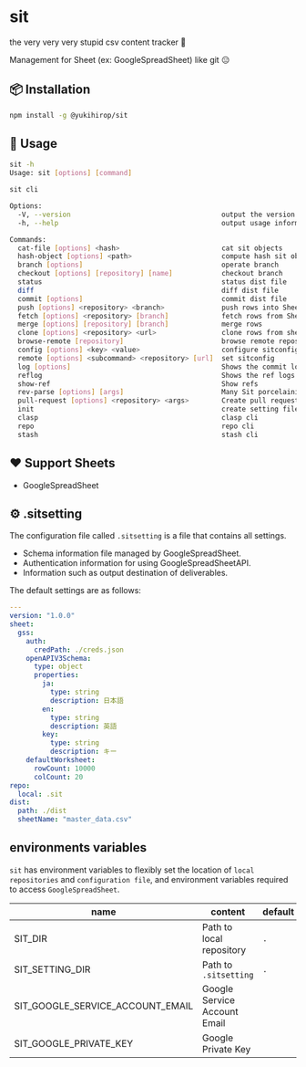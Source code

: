 # sit

the very very very stupid csv content tracker 🤧

Management for Sheet (ex: GoogleSpreadSheet) like git 😑

## 📦 Installation

```bash
npm install -g @yukihirop/sit
```


## 📖 Usage

```bash
sit -h
Usage: sit [options] [command]

sit cli

Options:
  -V, --version                                     output the version number
  -h, --help                                        output usage information

Commands:
  cat-file [options] <hash>                         cat sit objects
  hash-object [options] <path>                      compute hash sit object
  branch [options]                                  operate branch
  checkout [options] [repository] [name]            checkout branch
  status                                            status dist file
  diff                                              diff dist file
  commit [options]                                  commit dist file
  push [options] <repository> <branch>              push rows into Sheet
  fetch [options] <repository> [branch]             fetch rows from Sheet
  merge [options] [repository] [branch]             merge rows
  clone [options] <repository> <url>                clone rows from sheet
  browse-remote [repository]                        browse remote repository
  config [options] <key> <value>                    configure sitconfig
  remote [options] <subcommand> <repository> [url]  set sitconfig
  log [options]                                     Shows the commit logs
  reflog                                            Shows the ref logs
  show-ref                                          Show refs
  rev-parse [options] [args]                        Many Sit porcelainish commands take mixture of flags
  pull-request [options] <repository> <args>        Create pull request in Sheet
  init                                              create setting file (.sitsetting)
  clasp                                             clasp cli
  repo                                              repo cli
  stash                                             stash cli
```

## ❤️ Support Sheets

- GoogleSpreadSheet

## ⚙ .sitsetting

The configuration file called `.sitsetting` is a file that contains all settings.

- Schema information file managed by GoogleSpreadSheet.
- Authentication information for using GoogleSpreadSheetAPI.
- Information such as output destination of deliverables.


The default settings are as follows:

```yaml
---
version: "1.0.0"
sheet:
  gss:
    auth:
      credPath: ./creds.json
    openAPIV3Schema:
      type: object
      properties:
        ja:
          type: string
          description: 日本語
        en:
          type: string
          description: 英語
        key:
          type: string
          description: キー
    defaultWorksheet:
      rowCount: 10000
      colCount: 20
repo:
  local: .sit
dist:
  path: ./dist
  sheetName: "master_data.csv"
```

## environments variables

`sit` has environment variables to flexibly set the location of `local repositories` and
`configuration file`, and environment variables required to access `GoogleSpreadSheet`.

|name|content|default|
|----|-------|-------|
|SIT_DIR|Path to local repository|`.`|
|SIT_SETTING_DIR|Path to `.sitsetting`|`.`|
|SIT_GOOGLE_SERVICE_ACCOUNT_EMAIL|Google Service Account Email||
|SIT_GOOGLE_PRIVATE_KEY|Google Private Key||

